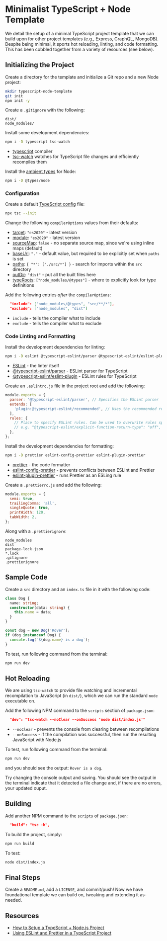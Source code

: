 # Minimalist TypeScript + Node Template

We detail the setup of a minimal TypeScript project template that we can build upon for other project templates (e.g., Express, GraphQL, MongoDB). Despite being minimal, it sports hot reloading, linting, and code formatting. This has been cobbled together from a variety of resources (see below).

## Initializing the Project

Create a directory for the template and initialize a Git repo and a new Node project:

```bash
mkdir typescript-node-template
git init
npm init -y
```

Create a `.gitignore` with the following:

```text
dist/
node_modules/
```

Install some development dependencies:

```bash
npm i -D typescript tsc-watch
```

- [typescript](https://github.com/Microsoft/TypeScript) compiler
- [tsc-watch](https://github.com/gilamran/tsc-watch) watches for TypeScript file changes and efficiently recompiles them

Install the [ambient types](https://medium.com/@mikenorth/guide-to-typescript-ambient-declarations-717ef6da6514) for Node:

```bash
npm i -D @types/node
```

### Configuration

Create a default [TypeScript config](https://www.typescriptlang.org/tsconfig) file:

```bash
npx tsc --init
```

Change the following `compilerOptions` values from their defaults:

- [target](https://www.typescriptlang.org/tsconfig#target): `"es2020"` - latest version
- [module](https://www.typescriptlang.org/tsconfig#module): `"es2020"` - latest version
- [sourceMap](https://www.typescriptlang.org/tsconfig#sourceRoot): `false` - no separate source map, since we're using inline maps (default)
- [baseUrl](https://www.typescriptlang.org/tsconfig#baseUrl): `"."` - default value, but required to be explicitly set when `paths` is set
- [paths](https://www.typescriptlang.org/tsconfig#paths): `{ "*": ["./src/*"] }` - search for imports within the `src` directory
- [outDir](https://www.typescriptlang.org/tsconfig#outDir): `"dist"` - put all the built files here
- [typeRoots](https://www.typescriptlang.org/tsconfig#typeRoots): `["node_modules/@types"]` - where to explicitly look for type definitions

Add the following entries _after_ the `compilerOptions`:

```json
  "include": ["node_modules/@types", "src/**/*"],
  "exclude": ["node_modules", "dist"]
```

- `include` - tells the compiler what to include
- `exclude` - tells the compiler what to exclude

### Code Linting and Formatting

Install the development dependencies for linting:

```bash
npm i -D eslint @typescript-eslint/parser @typescript-eslint/eslint-plugin
```

- [ESLint](https://www.npmjs.com/package/eslint) - the linter itself
- [@typescript-eslint/parser](https://www.npmjs.com/package/@typescript-eslint/parser) - ESLint parser for TypeScript
- [@typescript-eslint/eslint-plugin](https://www.npmjs.com/package/@typescript-eslint/eslint-plugin) - ESLint rules for TypeScript

Create an `.eslintrc.js` file in the project root and add the following:

```javascript
module.exports = {
  parser: '@typescript-eslint/parser', // Specifies the ESLint parser
  extends: [
    'plugin:@typescript-eslint/recommended', // Uses the recommended rules from the @typescript-eslint/eslint-plugin
  ],
  rules: {
    // Place to specify ESLint rules. Can be used to overwrite rules specified from the extended configs
    // e.g. "@typescript-eslint/explicit-function-return-type": "off",
  },
};
```

Install the development dependencies for formatting:

```bash
npm i -D prettier eslint-config-prettier eslint-plugin-prettier
```

- [prettier](https://www.npmjs.com/package/prettier) - the code formatter
- [eslint-config-prettier](https://www.npmjs.com/package/eslint-config-prettier) - prevents conflicts between ESLint and Prettier
- [eslint-plugin-prettier](https://www.npmjs.com/package/eslint-plugin-prettier) - runs Prettier as an ESLing rule

Create a `.prettierrc.js` and add the following:

```javascript
module.exports = {
  semi: true,
  trailingComma: 'all',
  singleQuote: true,
  printWidth: 120,
  tabWidth: 2,
};
```

Along with a `.prettierignore`:

```text
node_modules
dist
package-lock.json
*.lock
.gitignore
.prettierignore
```

## Sample Code

Create a `src` directory and an `index.ts` file in it with the following code:

```typescript
class Dog {
  name: string;
  constructor(data: string) {
    this.name = data;
  }
}

const dog = new Dog('Rover');
if (dog instanceof Dog) {
  console.log(`${dog.name} is a dog`);
}
```

To test, run following command from the terminal:

```bash
npm run dev
```

## Hot Reloading

We are using `tsc-watch` to provide file watching and incremental recompilation to JavaScript (in `dist/`), which we can run the standard `node` executable on.

Add the following NPM command to the `scripts` section of `package.json`:

```json
  "dev": "tsc-watch --noClear --onSuccess 'node dist/index.js'"
```

- `--noClear` - prevents the console from clearing between recompilations
- `--onSuccess` - if the compilation was successful, then run the resulting JavaScript with Node.js

To test, run following command from the terminal:

```bash
npm run dev
```

and you should see the output: `Rover is a dog`.

Try changing the console output and saving. You should see the output in the terminal indicate that it detected a file change and, if there are no errors, your updated ouput.

## Building

Add another NPM command to the `scripts` of `package.json`:

```json
  "build": "tsc -b",
```

To build the project, simply:

```bash
npm run build
```

To test:

```bash
node dist/index.js
```

## Final Steps

Create a `README.md`, add a `LICENSE`, and commit/push! Now we have foundational template we can build on, tweaking and extending it as-needed.

## Resources

- [How to Setup a TypeScript + Node.js Project](https://khalilstemmler.com/blogs/typescript/node-starter-project/)
- [Using ESLint and Prettier in a TypeScript Project](https://www.robertcooper.me/using-eslint-and-prettier-in-a-typescript-project)
